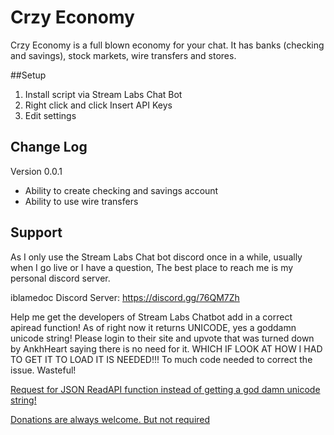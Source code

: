 # Crzy Economy
Crzy Economy is a full blown economy for your chat. It has banks (checking and savings), stock markets, wire transfers and stores.

##Setup
1. Install script via Stream Labs Chat Bot
2. Right click and click Insert API Keys
3. Edit settings

## Change Log
Version 0.0.1
- Ability to create checking and savings account
- Ability to use wire transfers

## Support
As I only use the Stream Labs Chat bot discord once in a while, usually when I go live or I have a question, The best place
to reach me is my personal discord server.

iblamedoc Discord Server: https://discord.gg/76QM7Zh

Help me get the developers of Stream Labs Chatbot add in a correct apiread function! As of right now it returns UNICODE, yes a goddamn unicode string! 
Please login to their site and upvote that was turned down by AnkhHeart saying there is no need for it. WHICH IF LOOK AT HOW I HAD TO GET IT TO LOAD 
IT IS NEEDED!!! To much code needed to correct the issue. Wasteful!

[Request for JSON ReadAPI function instead of getting a god damn unicode string!](https://ideas.streamlabs.com/ideas/SL-I-3215)

[Donations are always welcome. But not required](https://paypal.me/thecrzydoctor)